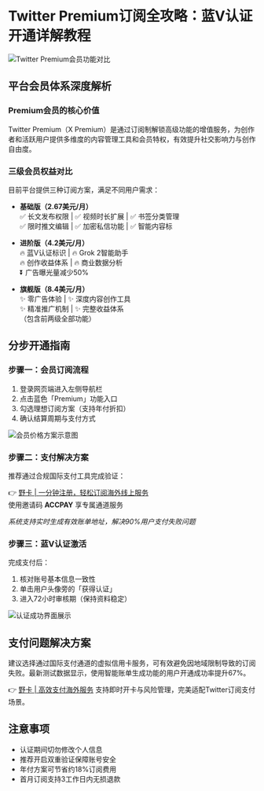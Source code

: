 # Twitter Premium订阅全攻略：蓝V认证开通详解教程

![Twitter Premium会员功能对比](https://bbtdd.com/wp-content/uploads/img/031834925343.webp)

## 平台会员体系深度解析

### Premium会员的核心价值
Twitter Premium（X Premium）是通过订阅制解锁高级功能的增值服务，为创作者和活跃用户提供多维度的内容管理工具和会员特权，有效提升社交影响力与创作自由度。

### 三级会员权益对比
目前平台提供三种订阅方案，满足不同用户需求：

- **基础版（2.67美元/月）**  
  ✅ 长文发布权限 | ✅ 视频时长扩展 | ✅ 书签分类管理  
  ✅ 限时推文编辑 | ✅ 加密私信功能 | ✅ 智能内容标

- **进阶版（4.2美元/月）**  
  🔥 蓝V认证标识 | 🔥 Grok 2智能助手  
  🔥 创作收益体系 | 🔥 商业数据分析  
  ⏬ 广告曝光量减少50% 

- **旗舰版（8.4美元/月）**  
  ✨ 零广告体验 | ✨ 深度内容创作工具  
  ✨ 精准推广机制 | ✨ 完整收益体系  
  （包含前两级全部功能）

## 分步开通指南

### 步骤一：会员订阅流程
1. 登录网页端进入左侧导航栏
2. 点击蓝色「Premium」功能入口
3. 勾选理想订阅方案（支持年付折扣）
4. 确认结算周期与支付方式

![会员价格方案示意图](https://bbtdd.com/wp-content/uploads/img/604754902.webp)

### 步骤二：支付解决方案
推荐通过合规国际支付工具完成验证：

👉 [野卡 | 一分钟注册，轻松订阅海外线上服务](https://bbtdd.com/yeka)  
使用邀请码 **ACCPAY** 享专属通道服务

*系统支持实时生成有效账单地址，解决90%用户支付失败问题*

### 步骤三：蓝V认证激活
完成支付后：
1. 核对账号基本信息一致性
2. 单击用户头像旁的「获得认证」 
3. 进入72小时审核期（保持资料稳定）

![认证成功界面展示](https://bbtdd.com/wp-content/uploads/img/7197133517388.webp)

## 支付问题解决方案
建议选择通过国际支付通道的虚拟信用卡服务，可有效避免因地域限制导致的订阅失败。最新测试数据显示，使用智能账单生成功能的用户开通成功率提升67%。

👉 [野卡 | 高效支付海外服务](https://bbtdd.com/yeka) 支持即时开卡与风险管理，完美适配Twitter订阅支付场景。

## 注意事项
- 认证期间切勿修改个人信息
- 推荐开启双重验证保障账号安全
- 年付方案可节省约18%订阅费用
- 首月订阅支持3工作日内无损退款